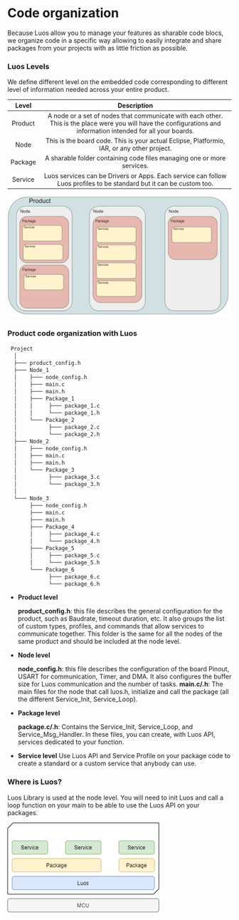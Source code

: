 # Code organization

Because Luos allow you to manage your features as sharable code blocs, we organize code in a specific way allowing to easily integrate and share packages from your projects with as little friction as possible.

### Luos Levels

We define different level on the embedded code corresponding to different level of information needed across your entire product.

| Level | Description |
| :---: | :---: |
| Product | A node or a set of nodes that communicate with each other. This is the place were you will have the configurations and information intended for all your boards. |
| Node | This is the board code. This is your actual Eclipse, Platformio, IAR, or any other project. |
| Package | A sharable folder containing code files managing one or more services. |
| Service | Luos services can be Drivers or Apps. Each service can follow Luos profiles to be standard but it can be custom too. |

![](../../../_assets/img/architecture.png)

### Product code organization with Luos

```AsciiDoc
 Project
  │
  ├─── product_config.h
  ├─── Node_1
  │    ├─── node_config.h
  │    ├─── main.c
  │    ├─── main.h
  │    ├─── Package_1
  │    │     ├─── package_1.c
  │    │     └─── package_1.h
  │    └─── Package_2
  │          ├─── package_2.c
  │          └─── package_2.h
  ├─── Node_2
  │    ├─── node_config.h
  │    ├─── main.c
  │    ├─── main.h
  │    └─── Package_3
  │          ├─── package_3.c
  │          └─── package_3.h
  │
  └─── Node_3
       ├─── node_config.h
       ├─── main.c
       ├─── main.h
       ├─── Package_4
       │     ├─── package_4.c
       │     └─── package_4.h
       ├─── Package_5
       │     ├─── package_5.c
       │     └─── package_5.h
       └─── Package_6
             ├─── package_6.c
             └─── package_6.h

```


- **Product level**

    **product_config.h**: this file describes the general configuration for the product, such as Baudrate, timeout duration, etc. It also groups the list of custom types, profiles, and commands that allow services to communicate together. This folder is the same for all the nodes of the same product and should be included at the node level.

- **Node level**

    **node_config.h**: this file describes the configuration of the board Pinout, USART for communication, Timer, and DMA. It also configures the buffer size for Luos communication and the number of tasks.
    **main.c/.h**: The main files for the node that call luos.h, initialize and call the package (all the different Service_Init, Service_Loop).

- **Package level**

    **package.c/.h**: Contains the Service_Init, Service_Loop, and Service_Msg_Handler. In these files, you can create, with Luos API, services dedicated to your function.

- **Service level**
    Use Luos API and Service Profile on your package code to create a standard or a custom service that anybody can use.

### Where is Luos?

Luos Library is used at the node level. You will need to init Luos and call a loop function on your main to be able to use the Luos API on your packages.

![](../../../_assets/img/luos_mcu_platform.png)
